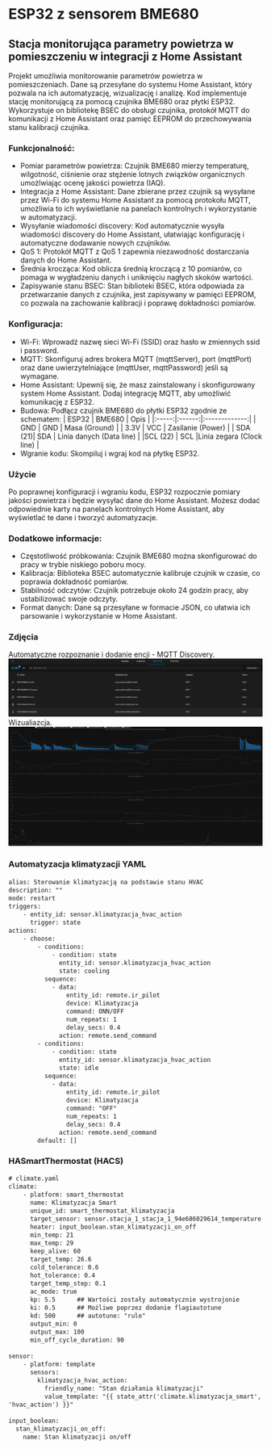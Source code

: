 # ESP32 z sensorem BME680  
## Stacja monitorująca parametry powietrza w pomieszczeniu w integracji z Home Assistant

Projekt umożliwia monitorowanie parametrów powietrza w pomieszczeniach. Dane są przesyłane do systemu Home Assistant, który pozwala na ich automatyzację, wizualizację i analizę. Kod implementuje stację monitorującą za pomocą czujnika BME680 oraz płytki ESP32. Wykorzystuje on bibliotekę BSEC do obsługi czujnika, protokół MQTT do komunikacji z Home Assistant oraz pamięć EEPROM do przechowywania stanu kalibracji czujnika.

### Funkcjonalność:
* Pomiar parametrów powietrza: Czujnik BME680 mierzy temperaturę, wilgotność, ciśnienie oraz stężenie lotnych związków organicznych umożlwiając ocenę jakości powietrza (IAQ).
* Integracja z Home Assistant: Dane zbierane przez czujnik są wysyłane przez Wi-Fi do systemu Home Assistant za pomocą protokołu MQTT, umożliwia to ich wyświetlanie na panelach kontrolnych i wykorzystanie w automatyzacji.
* Wysyłanie wiadomości discovery: Kod automatycznie wysyła wiadomości discovery do Home Assistant, ułatwiając konfigurację i automatyczne dodawanie nowych czujników.
* QoS 1: Protokół MQTT z QoS 1 zapewnia niezawodność dostarczania danych do Home Assistant.
* Średnia krocząca: Kod oblicza średnią kroczącą z 10 pomiarów, co pomaga w wygładzeniu danych i uniknięciu nagłych skoków wartości.
* Zapisywanie stanu BSEC: Stan biblioteki BSEC, która odpowiada za przetwarzanie danych z czujnika, jest zapisywany w pamięci EEPROM, co pozwala na zachowanie kalibracji i poprawę dokładności pomiarów.

### Konfiguracja:
* Wi-Fi: Wprowadź nazwę sieci Wi-Fi (SSID) oraz hasło w zmiennych ssid i password.
* MQTT: Skonfiguruj adres brokera MQTT (mqttServer), port (mqttPort) oraz dane uwierzytelniające (mqttUser, mqttPassword) jeśli są wymagane.
* Home Assistant: Upewnij się, że masz zainstalowany i skonfigurowany system Home Assistant. Dodaj integrację MQTT, aby umożliwić komunikację z ESP32.
* Budowa: Podłącz czujnik BME680 do płytki ESP32 zgodnie ze schematem:
    | ESP32 | BME680 |      Opis     |
    |:-----:|:------:|:-------------:|
    |  GND  |   GND  | Masa (Ground)    |
    |  3.3V |  VCC   | Zasilanie (Power) |
    | SDA (21)| SDA  | Linia danych (Data line) |
    |SCL (22) | SCL  |Linia zegara (Clock line) | 
* Wgranie kodu: Skompiluj i wgraj kod na płytkę ESP32.

### Użycie
Po poprawnej konfiguracji i wgraniu kodu, ESP32 rozpocznie pomiary jakości powietrza i będzie wysyłać dane do Home Assistant. Możesz dodać odpowiednie karty na panelach kontrolnych Home Assistant, aby wyświetlać te dane i tworzyć automatyzacje.

### Dodatkowe informacje:
* Częstotliwość próbkowania: Czujnik BME680 można skonfigurować do pracy w trybie niskiego poboru mocy.
* Kalibracja: Biblioteka BSEC automatycznie kalibruje czujnik w czasie, co poprawia dokładność pomiarów.
* Stabilność odczytów: Czujnik potrzebuje około 24 godzin pracy, aby ustabilizować swoje odczyty.
* Format danych: Dane są przesyłane w formacie JSON, co ułatwia ich parsowanie i wykorzystanie w Home Assistant.

### Zdjęcia

Automatyczne rozpoznanie i dodanie encji - MQTT Discovery.
![MQTT](https://github.com/Dominik-Sidorczuk/Dominik-Projects/blob/6deba60d3a3490e79efc4fb63e84bc6821081a18/IoT-Home%20Assistant/BME680/Rejestr%20Encji.png)
Wizualiazcja.
![Wizualizacja](https://github.com/Dominik-Sidorczuk/Dominik-Projects/blob/b5a0e79701ff10dbc32ec35678fa2172683b1805/IoT-Home%20Assistant/BME680/Wizualizacja.png)

### Automatyzacja klimatyzacji YAML

    alias: Sterowanie klimatyzacją na podstawie stanu HVAC
    description: ""
    mode: restart
    triggers:
        - entity_id: sensor.klimatyzacja_hvac_action
          trigger: state
    actions:
        - choose:
            - conditions:
                - condition: state
                  entity_id: sensor.klimatyzacja_hvac_action
                  state: cooling
              sequence:
                - data:
                    entity_id: remote.ir_pilot
                    device: Klimatyzacja
                    command: ONN/OFF
                    num_repeats: 1
                    delay_secs: 0.4
                  action: remote.send_command
            - conditions:
                - condition: state
                  entity_id: sensor.klimatyzacja_hvac_action
                  state: idle
              sequence:
                - data:
                    entity_id: remote.ir_pilot
                    device: Klimatyzacja
                    command: "OFF"
                    num_repeats: 1
                    delay_secs: 0.4
                  action: remote.send_command
            default: []

### HASmartThermostat (HACS) 

    # climate.yaml
    climate:
        - platform: smart_thermostat
          name: Klimatyzacja Smart
          unique_id: smart_thermostat_klimatyzacja
          target_sensor: sensor.stacja_1_stacja_1_94e686029614_temperature
          heater: input_boolean.stan_klimatyzacji_on_off
          min_temp: 21
          max_temp: 29
          keep_alive: 60
          target_temp: 26.6
          cold_tolerance: 0.6
          hot_tolerance: 0.4
          target_temp_step: 0.1
          ac_mode: true
          kp: 5.5      ## Wartości zostały automatycznie wystrojonie
          ki: 0.5      ## Możliwe poprzez dodanie flagiautotune 
          kd: 500      ## autotune: "rule"
          output_min: 0
          output_max: 100
          min_off_cycle_duration: 90

    sensor:
        - platform: template
          sensors:
            klimatyzacja_hvac_action:
              friendly_name: "Stan działania klimatyzacji"
              value_template: "{{ state_attr('climate.klimatyzacja_smart', 'hvac_action') }}"

    input_boolean:
      stan_klimatyzacji_on_off: 
        name: Stan klimatyzacji on/off
